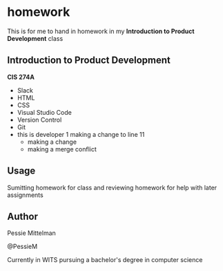 # homework
This is for me to hand in homework in my **Introduction to Product Development** class
## Introduction to Product Development
**CIS 274A**
- Slack
- HTML
- CSS
- Visual Studio Code
- Version Control
- Git
 - this is developer 1 making a change to line 11
   - making a change
   - making a merge conflict

## Usage
Sumitting homework for class and reviewing homework for help with later assignments

## Author
Pessie Mittelman

@PessieM

Currently in WITS pursuing a bachelor's degree in computer science